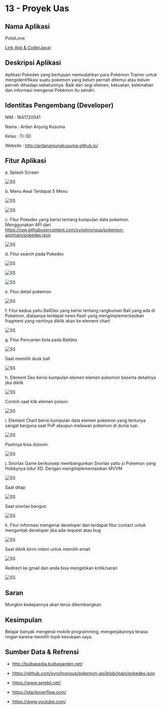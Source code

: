 # 13 - Proyek Uas

## Nama Aplikasi

PokeLove

[Link Apk & Code(Java)](https://github.com/ardananjungkusuma/mobile-3d-07/tree/master/src/13_proyek_uas)

## Deskripsi Aplikasi

Aplikasi Pokedex yang bertujuan memudahkan para Pokémon Trainer untuk mengidentifikasi suatu pokemon yang belum pernah ditemui atau belum pernah dihadapi sebelumnya. Baik dari segi elemen, kekuatan, kelemahan dan informasi mengenai Pokémon itu sendiri.

## Identitas Pengembang (Developer)

NIM : 1841720041

Nama : Ardan Anjung Kusuma

Kelas : TI-3D

Website : http://ardananjungkusuma.github.io/

## Fitur Aplikasi

a. Splash Screen

![SS](img/1.jpg)

b. Menu Awal Terdapat 5 Menu

![SS](img/2.jpg)

![SS](img/3.jpg)

c. Fitur Pokedex yang berisi tentang kumpulan data pokemon. Menggunakan API dari https://raw.githubusercontent.com/synxhronous/pokemon-api/main/pokedex.json

![SS](img/4.jpg)

d. Fitur search pada Pokedex

![SS](img/5.jpg)

![SS](img/6.jpg)

![SS](img/7.jpg)

e. Fitur detail pokemon

![SS](img/8.jpg)

f. Fitur kedua yaitu BallDex yang berisi tentang rangkuman Ball yang ada di Pokemon, diatasnya terdapat news flash yang mengimplementasikan fragment yang nantinya diklik akan ke element chart

![SS](img/9.jpg)

g. Fitur Pencarian bola pada Balldex

![SS](img/13.jpg)

Saat memilih dusk ball

![SS](img/14.jpg)

h. Element Dex berisi kumpulan elemen elemen pokemon beserta detailnya jika diklik

![SS](img/11.jpg)

Contoh saat klik elemen poison

![SS](img/12.jpg)

i. Element Chart berisi kumpulan data elemen pokemon yang tentunya sangat berguna saat PvP ataupun melawan pokemon di dunia luar.

![SS](img/15.jpg)

Pastinya bisa dizoom.

![SS](img/16.jpg)

j. Snorlax Game berkonsep membangunkan Snorlax yaitu si Pokemon yang Hobbynya tidur XD. Dengan mengimplementasikan MVVM

![SS](img/17.jpg)

Saat ditap

![SS](img/18.jpg)

Saat snorlax bangun

![SS](img/19.jpg)

k. Fitur informasi mengenai developer dan terdapat fitur contact untuk mengontak developer jika ada request atau bug

![SS](img/20.jpg)

Saat diklik kirim intent untuk memilih email

![SS](img/21.jpg)

Redirect ke gmail dan anda bisa mengetikan kritik/saran

![SS](img/22.jpg)

## Saran

Mungkin kedepannya akan terus dikembangkan

## Kesimpulan

Belajar banyak mengenai mobile programming, mengerjakannya terasa ringan karena memilih topik kesukaan saya.

## Sumber Data & Refrensi

- http://bulbapedia.bulbagarden.net/

- https://github.com/synxhronous/pokemon-api/blob/main/pokedex.json

- https://www.serebii.net/

- https://stackoverflow.com/

- https://www.youtube.com/
